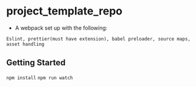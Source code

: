 # project_template_repo
- A webpack set up with the following:
```
Eslint, prettier(must have extension), babel preloader, source maps, asset handling
```

## Getting Started
```npm install```
```npm run watch```